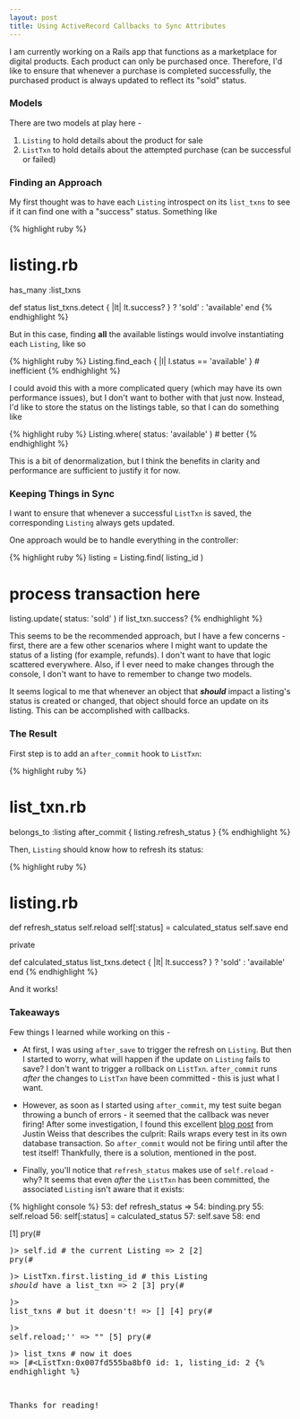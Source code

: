 ```yaml
---
layout: post
title: Using ActiveRecord Callbacks to Sync Attributes 
---
```


I am currently working on a Rails app that functions as a marketplace for digital products. Each product can only be purchased once. Therefore, I'd like to ensure that whenever a purchase is completed successfully, the purchased product is always updated to reflect its "sold" status.

### Models 

There are two models at play here - 

1. `Listing` to hold details about the product for sale
2. `ListTxn` to hold details about the attempted purchase (can be successful or failed)

### Finding an Approach

My first thought was to have each `Listing` introspect on its `list_txns` to see if it can find one with a "success" status. Something like 

{% highlight ruby %}
# listing.rb

has_many :list_txns

def status
  list_txns.detect { |lt| lt.success? } ? 'sold' : 'available'
end
{% endhighlight %}

But in this case, finding **all** the available listings would involve instantiating each `Listing`, like so 

{% highlight ruby %}
Listing.find_each { |l| l.status == 'available' } # inefficient 
{% endhighlight %}

I could avoid this with a more complicated query (which may have its own performance issues), but I don't want to bother with that just now. Instead, I'd like to store the status on the listings table, so that I can do something like 

{% highlight ruby %}
Listing.where( status: 'available' ) # better 
{% endhighlight %}

This is a bit of denormalization, but I think the benefits in clarity and performance are sufficient to justify it for now. 

### Keeping Things in Sync

I want to ensure that whenever a successful `ListTxn` is saved, the corresponding `Listing` always gets updated. 

One approach would be to handle everything in the controller:

{% highlight ruby %}
listing = Listing.find( listing_id )
# process transaction here
listing.update( status: 'sold' ) if list_txn.success?
{% endhighlight %}

This seems to be the recommended approach, but I have a few concerns - first, there are a few other scenarios where I might want to update the status of a listing (for example, refunds). I don't want to have that logic scattered everywhere. Also, if I ever need to make changes through the console, I don't want to have to remember to change two models. 

It seems logical to me that whenever an object that ***should*** impact a listing's status is created or changed, that object should force an update on its listing. This can be accomplished with callbacks.

### The Result

First step is to add an `after_commit` hook to `ListTxn`: 

{% highlight ruby %}
# list_txn.rb

belongs_to :listing
after_commit { listing.refresh_status }
{% endhighlight %}

Then, `Listing` should know how to refresh its status:

{% highlight ruby %}
# listing.rb

def refresh_status
  self.reload
  self[:status] = calculated_status
  self.save
end

private

  def calculated_status
    list_txns.detect { |lt| lt.success? } ? 'sold' : 'available'
  end
{% endhighlight %}

And it works!

### Takeaways

Few things I learned while working on this - 

* At first, I was using `after_save` to trigger the refresh on `Listing`. But then I started to worry, what will happen if the update on `Listing` fails to save? I don't want to trigger a rollback on `ListTxn`. `after_commit` runs *after* the changes to `ListTxn` have been committed - this is just what I want.

* However, as soon as I started using `after_commit`, my test suite began throwing a bunch of errors - it seemed that the callback was never firing! After some investigation, I found this excellent [blog post](http://www.justinweiss.com/articles/a-couple-callback-gotchas-and-a-rails-5-fix/) from Justin Weiss that describes the culprit: Rails wraps every test in its own database transaction. So `after_commit` would not be firing until after the test itself! Thankfully, there is a solution, mentioned in the post.

* Finally, you'll notice that `refresh_status` makes use of `self.reload` - why? It seems that even *after* the `ListTxn` has been committed, the associated `Listing` isn't aware that it exists:

{% highlight console %}
    53: def refresh_status
 => 54:   binding.pry
    55:   self.reload 
    56:   self[:status] = calculated_status
    57:   self.save
    58: end  

[1] pry(#<Listing>)> self.id # the current Listing
=> 2
[2] pry(#<Listing>)> ListTxn.first.listing_id # this Listing *should* have a list_txn
=> 2
[3] pry(#<Listing>)> list_txns # but it doesn't!
=> []
[4] pry(#<Listing>)> self.reload;''
=> ""
[5] pry(#<Listing>)> list_txns # now it does 
=> [#<ListTxn:0x007fd555ba8bf0
  id: 1,
  listing_id: 2
{% endhighlight %}

Thanks for reading!